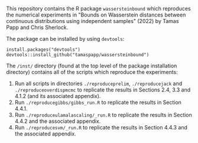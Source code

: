 This repository contains the R package `wassersteinbound` which reproduces the numerical experiments in 
"Bounds on Wasserstein distances between continuous distributions using independent samples" (2022)
by Tamas Papp and Chris Sherlock.


The package can be installed by using `devtools`:

```
install.packages("devtools")
devtools::install_github("tamaspapp/wassersteinbound")
```

The `/inst/` directory (found at the top level of the package installation directory) contains all of the scripts which reproduce the experiments:
1. Run all scripts in directories `./reproduceprelim`, `./reproducejack` and `./reproduceoverdispmcmc`
to replicate the results in Sections 2.4, 3.3 and 4.1.2 (and its associated appendix). 
2. Run `./reproducegibbs/gibbs_run.R` to replicate the results in Section 4.4.1. 
3. Run `./reproduceulamalascaling/_run.R` to replicate the results in Section 4.4.2 and the associated appendix.
4. Run `./reproducesvm/_run.R` to replicate the results in Section 4.4.3 and the associated appendix.
